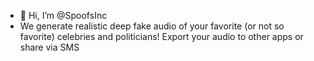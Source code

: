 - 👋 Hi, I’m @SpoofsInc
- We generate realistic deep fake audio of your favorite (or not so favorite) celebries and politicians!
  Export your audio to other apps or share via SMS


<!---
SpoofsInc/SpoofsInc is a ✨ special ✨ repository because its `README.md` (this file) appears on your GitHub profile.
You can click the Preview link to take a look at your changes.
--->

